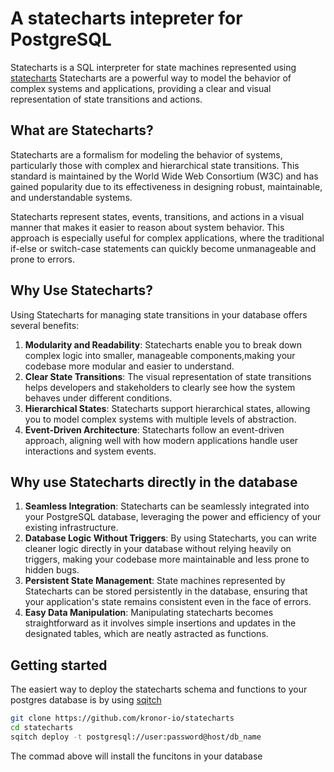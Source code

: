 # A statecharts intepreter for PostgreSQL

Statecharts is a SQL interpreter for state machines represented using [statecharts](https://statecharts.dev)
Statecharts are a powerful way to model the behavior of complex systems and applications, providing a clear and visual
representation of state transitions and actions.

## What are Statecharts?

Statecharts are a formalism for modeling the behavior of systems, particularly those with complex and hierarchical state transitions.
This standard is maintained by the World Wide Web Consortium (W3C) and has gained popularity due to its effectiveness in designing robust,
maintainable, and understandable systems.

Statecharts represent states, events, transitions, and actions in a visual manner that makes it easier to reason about system behavior.
This approach is especially useful for complex applications, where the traditional if-else or switch-case statements can quickly become
unmanageable and prone to errors.

## Why Use Statecharts?

Using Statecharts for managing state transitions in your database offers several benefits:

1. **Modularity and Readability**: Statecharts enable you to break down complex logic into smaller, manageable components,making your codebase more modular and easier to understand.
2. **Clear State Transitions**: The visual representation of state transitions helps developers and stakeholders to clearly see how the system behaves under different conditions.
3. **Hierarchical States**: Statecharts support hierarchical states, allowing you to model complex systems with multiple levels of abstraction.
4. **Event-Driven Architecture**: Statecharts follow an event-driven approach, aligning well with how modern applications handle user interactions and system events.

## Why use Statecharts directly in the database

1. **Seamless Integration**: Statecharts can be seamlessly integrated into your PostgreSQL database, leveraging the power and efficiency of your existing infrastructure.
2. **Database Logic Without Triggers**: By using Statecharts, you can write cleaner logic directly in your database without relying heavily on triggers, making your codebase more maintainable and less prone to hidden bugs.
3. **Persistent State Management**: State machines represented by Statecharts can be stored persistently in the database, ensuring that your application's state remains consistent even in the face of errors.
4. **Easy Data Manipulation**: Manipulating statecharts becomes straightforward as it involves simple insertions and updates in the designated tables, which are neatly astracted as functions.

## Getting started

The easiert way to deploy the statecharts schema and functions to your postgres database is by using [sqitch](https://sqitch.org)

```bash
git clone https://github.com/kronor-io/statecharts
cd statecharts
sqitch deploy -t postgresql://user:password@host/db_name
```

The commad above will install the funcitons in your database



